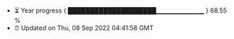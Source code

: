 - ⏳ Year progress { ████████████████████▁▁▁▁▁▁▁▁▁▁ } 68.55 %
- ⏰ Updated on Thu, 08 Sep 2022 04:41:58 GMT

